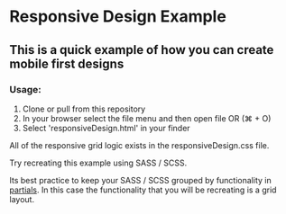 # Responsive Design Example

## This is a quick example of how you can create mobile first designs

### Usage:

1. Clone or pull from this repository
2. In your browser select the file menu and then open file OR (&#8984; + O)
3. Select 'responsiveDesign.html' in your finder

All of the responsive grid logic exists in the responsiveDesign.css file.

Try recreating this example using SASS / SCSS.

Its best practice to keep your SASS / SCSS grouped by functionality in [partials](http://sass-lang.com/guide). In this case the functionality that you will be recreating is a grid layout.

